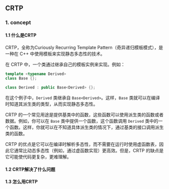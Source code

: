 ## CRTP
### 1. concept

#### 1.1 什么是CRTP

CRTP，全称为Curiously Recurring Template Pattern（奇异递归模板模式），是一种在 C++ 中使用模板来实现静态多态性的技术。

在 CRTP 中，一个类通过继承自己的模板实例来实现。例如：

```cpp
template <typename Derived>
class Base {};

class Derived : public Base<Derived> {};
```

在这个例子中，`Derived` 类继承自 `Base<Derived>`。这样，`Base` 类就可以在编译时知道其派生类的类型，从而实现静态多态性。

CRTP 的一个常见用途是提供基类中的函数，这些函数可以使用派生类的函数或者数据。例如，你可以在 `Base` 类中提供一个函数，这个函数调用 `Derived` 类中的一个函数。这样，你就可以在不知道具体派生类的情况下，通过基类的接口调用派生类的函数。

CRTP 的优点是它可以在编译时解析多态性，而不需要在运行时使用虚函数表，因此它通常比动态多态性（例如，通过虚函数实现）更高效。但是，CRTP 的缺点是它可能使代码更复杂，更难理解。

#### 1.2 CRTP解决了什么问题
#### 1.3 怎么用CRTP



